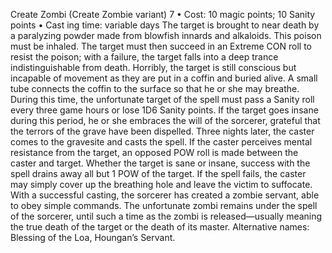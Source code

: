 Create Zombi (Create Zombie variant) 7
• Cost:  10 magic points; 10 Sanity points
•
 Cast
ing time: variable days
The target is brought to near death by a paralyzing powder 
made from blowfish innards and alkaloids. This poison 
must be inhaled. The target must then succeed in an Extreme CON roll to resist the poison; with a failure, 
the target falls into a deep trance indistinguishable from 
death. Horribly, the target is still conscious but incapable 
of movement as they are put in a coffin and buried alive. A 
small tube connects the coffin to the surface so that he or 
she may breathe. During this time, the unfortunate target 
of the spell must pass a Sanity roll every three game hours 
or lose 1D6 Sanity points. If the target goes insane during 
this period, he or she embraces the will of the sorcerer, 
grateful that the terrors of the grave have been dispelled.
Three nights later, the caster comes to the gravesite and 
casts the spell. If the caster perceives mental resistance 
from the target, an opposed POW roll is made between 
the caster and target. Whether the target is sane or insane, 
success with the spell drains away all but 1 POW of the 
target. If the spell fails, the caster may simply cover up the 
breathing hole and leave the victim to suffocate.
With a successful casting, the sorcerer has created 
a zombie servant, able to obey simple commands. The 
unfortunate zombi remains under the spell of the sorcerer, 
until such a time as the zombi is released—usually meaning 
the true death of the target or the death of its master.
Alternative names: Blessing of the Loa, Houngan’s Servant.
